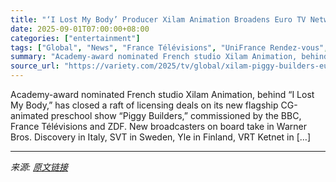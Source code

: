 ```yaml
---
title: "‘I Lost My Body’ Producer Xilam Animation Broadens Euro TV Network on Preschool Series ‘Piggy Builders,’ Commissioned by the BBC, France Télévisions and ZDF (EXCLUSIVE)"
date: 2025-09-01T07:00:00+08:00
categories: ["entertainment"]
tags: ["Global", "News", "France Télévisions", "UniFrance Rendez-vous", "Warner Bros-Discovery", "Xilam Animation", "Zdf"]
summary: "Academy-award nominated French studio Xilam Animation, behind “I Lost My Body,” has closed a raft of licensing deals on its new flagship CG-animated preschool show “Piggy Builders,” commissioned by th"
source_url: "https://variety.com/2025/tv/global/xilam-piggy-builders-euro-tv-buyers-1236503477/"
---
```


Academy-award nominated French studio Xilam Animation, behind “I Lost My Body,” has closed a raft of licensing deals on its new flagship CG-animated preschool show “Piggy Builders,” commissioned by the BBC, France Télévisions and ZDF. New broadcasters on board take in Warner Bros. Discovery in Italy, SVT in Sweden, Yle in Finland, VRT Ketnet in [&#8230;]

---

*来源: [原文链接](https://variety.com/2025/tv/global/xilam-piggy-builders-euro-tv-buyers-1236503477/)*
